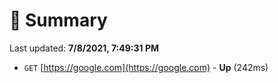 # 📖 Summary
Last updated: **7/8/2021, 7:49:31 PM**

- `GET` [https://google.com](https://google.com) - **Up** (242ms)
